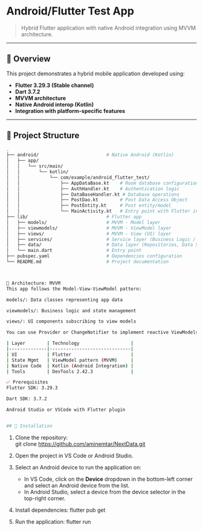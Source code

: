 # Android/Flutter Test App

> Hybrid Flutter application with native Android integration using MVVM architecture.

---

## 🚀 Overview

This project demonstrates a hybrid mobile application developed using:

- **Flutter 3.29.3 (Stable channel)**
- **Dart 3.7.2**
- **MVVM architecture**
- **Native Android interop (Kotlin)**
- **Integration with platform-specific features**

---

## 📁 Project Structure

```bash
.
├── android/                         # Native Android (Kotlin)
│   ├── app/
│   │   └── src/main/
│   │       └── kotlin/
│   │           └── com/example/android_flutter_test/
│   │               ├── AppDataBase.kt    # Room database configuration
│   │               ├── AuthHandler.kt    # Authentication logic
│   │               ├── DataBaseHandler.kt # Database operations
│   │               ├── PostDao.kt        # Post Data Access Object
│   │               ├── PostEntity.kt     # Post entity/model
│   │               └── MainActivity.kt   # Entry point with Flutter integration
├── lib/                             # Flutter app
│   ├── models/                      # MVVM - Model layer
│   ├── viewmodels/                  # MVVM - ViewModel layer
│   ├── views/                       # MVVM - View (UI) layer
│   ├── services/                    # Service layer (Business Logic / API calls)
│   ├── data/                        # Data layer (Repositories, Data Sources)
│   └── main.dart                    # Entry point
├── pubspec.yaml                     # Dependencies configuration
└── README.md                        # Project documentation



🧱 Architecture: MVVM
This app follows the Model-View-ViewModel pattern:

models/: Data classes representing app data

viewmodels/: Business logic and state management

views/: UI components subscribing to view models

You can use Provider or ChangeNotifier to implement reactive ViewModels.

| Layer        | Technology                   |
|--------------|------------------------------|
| UI           | Flutter                      |
| State Mgmt   | ViewModel pattern (MVVM)     |
| Native Code  | Kotlin (Android Integration) |
| Tools        | DevTools 2.42.3              |

✅ Prerequisites
Flutter SDK: 3.29.3

Dart SDK: 3.7.2

Android Studio or VSCode with Flutter plugin


## 🚀 Installation  
```
1. Clone the repository:  
git clone https://github.com/aminemtar/NextData.git

2. Open the project in VS Code or Android Studio.

3. Select an Android device to run the application on:
   - In VS Code, click on the **Device** dropdown in the bottom-left corner and select an Android device from the list.
   - In Android Studio, select a device from the device selector in the top-right corner.

4. Install dependencies:
flutter pub get

4. Run the application:
flutter run
```